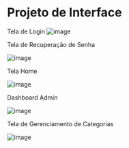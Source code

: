 
# Projeto de Interface

Tela de Login
![image](https://github.com/ICEI-PUC-Minas-PMV-ADS/pmv-ads-2023-2-e5-proj-empext-t2-Grafica-Prix/assets/85761080/cadb0982-02df-4192-9fd3-969cd51486f5)

Tela de Recuperação de Senha

![image](https://github.com/ICEI-PUC-Minas-PMV-ADS/pmv-ads-2023-2-e5-proj-empext-t2-Grafica-Prix/assets/85761080/4f1c04f4-f208-4495-9f50-e5e41b971cac)

Tela Home

![image](https://github.com/ICEI-PUC-Minas-PMV-ADS/pmv-ads-2023-2-e5-proj-empext-t2-Grafica-Prix/assets/85761080/65105b04-1c7d-4126-9108-8e22e38931ab)

Dashboard Admin

![image](https://github.com/ICEI-PUC-Minas-PMV-ADS/pmv-ads-2023-2-e5-proj-empext-t2-Grafica-Prix/assets/85761080/ecbea18e-8a22-4231-9311-fe14623be434)

Tela de Gerenciamento de Categorias

![image](https://github.com/ICEI-PUC-Minas-PMV-ADS/pmv-ads-2023-2-e5-proj-empext-t2-Grafica-Prix/assets/85761080/ae40540b-41cd-484d-ae3c-74edf930e8b7)
